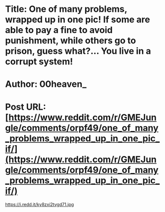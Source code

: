 # Title: One of many problems, wrapped up in one pic! If some are able to pay a fine to avoid punishment, while others go to prison, guess what?… You live in a corrupt system!
# Author: 00heaven_
# Post URL: [https://www.reddit.com/r/GMEJungle/comments/orpf49/one_of_many_problems_wrapped_up_in_one_pic_if/](https://www.reddit.com/r/GMEJungle/comments/orpf49/one_of_many_problems_wrapped_up_in_one_pic_if/)


https://i.redd.it/ky8zxi2tvgd71.jpg